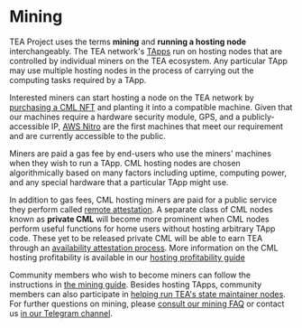 # Mining

TEA Project uses the terms **mining** and **running a hosting node** interchangeably. The TEA network's [TApps](../_tapps/README.md) run on hosting nodes that are controlled by individual miners on the TEA ecosystem. Any particular TApp may use multiple hosting nodes in the process of carrying out the computing tasks required by a TApp.

Interested miners can start hosting a node on the TEA network by [purchasing a CML NFT](../_token/cml-tokens/Marketplace-Auctions.md) and planting it into a compatible machine. Given that our machines require a hardware security module, GPS, and a publicly-accessible IP, [AWS Nitro](https://aws.amazon.com/ec2/nitro/) are the first machines that meet our requirement and are currently accessible to the public.

Miners are paid a gas fee by end-users who use the miners' machines when they wish to run a TApp. CML hosting nodes are chosen algorithmically based on many factors including uptime, computing power, and any special hardware that a particular TApp might use. 

In addition to gas fees, CML hosting miners are paid for a public service they perform called [remote attestation](remote-attestation.md). A separate class of CML nodes known as **private CML** will become more prominent when CML nodes perform useful functions for home users without hosting arbitrary TApp code. These yet to be released private CML will be able to earn TEA through an [availability attestation process](availability-attestation.md). More information on the CML hosting profitability is available in our [hosting profitability guide](hosting_profitability.md)

Community members who wish to become miners can follow the instructions in [the mining guide](Mining-With-AWS.md). Besides hosting TApps, community members can also participate in [helping run TEA's state maintainer nodes](state-maintainer-nodes.md). For further questions on mining, please [consult our mining FAQ](FAQ-Mining.md) or contact us [in our Telegram channel](https://t.me/teaprojectorg).
